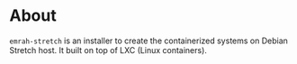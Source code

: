 About
=====

`emrah-stretch` is an installer to create the containerized systems on Debian
Stretch host. It built on top of LXC (Linux containers).

